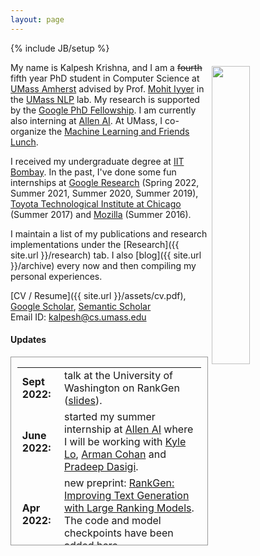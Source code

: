 ```yaml
---
layout: page
---
```

{% include JB/setup %}

<img style="float: right; width: 35%; padding: 6px;" src=" {{ site.url }}/assets/IMG_1403.jpg">

My name is Kalpesh Krishna, and I am a ~~fourth~~ fifth year PhD student in Computer Science at [UMass Amherst](http://cs.umass.edu/) advised by Prof. [Mohit Iyyer](https://people.cs.umass.edu/~miyyer/) in the [UMass NLP](http://nlp.cs.umass.edu/) lab. My research is supported by the [Google PhD Fellowship](https://research.google/outreach/phd-fellowship/). I am currently also interning at [Allen AI](https://allenai.org/). At UMass, I co-organize the [Machine Learning and Friends Lunch](https://umass-mlfl.github.io/).

I received my undergraduate degree at [IIT Bombay](http://iitb.ac.in). In the past, I've done some fun internships at [Google Research](https://research.google) (Spring 2022, Summer 2021, Summer 2020, Summer 2019), [Toyota Technological Institute at Chicago](https://www.ttic.edu/) (Summer 2017) and [Mozilla](https://www.mozilla.org/en-US/) (Summer 2016).

I maintain a list of my publications and research implementations under the [Research]({{ site.url }}/research) tab. I also [blog]({{ site.url }}/archive) every now and then compiling my personal experiences.

[CV / Resume]({{ site.url }}/assets/cv.pdf), [Google Scholar](https://scholar.google.com/citations?hl=en&user=9g2BsMUAAAAJ), [Semantic Scholar](https://www.semanticscholar.org/author/Kalpesh-Krishna/26161085)  
Email ID: [kalpesh@cs.umass.edu](mailto:kalpesh@cs.umass.edu)  

#### Updates

<div style="height:300px;overflow:auto; border:1px solid #999; padding-left: 0.7em; padding-right: 0.7em">
<table>
<col width="100px">
<col width="650px">
  <tr><td><b>Sept 2022:</b></td><td>talk at the University of Washington on RankGen (<a href="https://drive.google.com/file/d/1320bRCUIzGnj4CAHmcVBTOdpE43tE0yB/view?usp=sharing">slides</a>).</td></tr>
  <tr><td><b>June 2022:</b></td><td>started my summer internship at <a href="https://allenai.org">Allen AI</a> where I will be working with <a href="https://kyleclo.github.io/">Kyle Lo</a>, <a href="http://armancohan.com/">Arman Cohan</a> and <a href="https://pdasigi.github.io/">Pradeep Dasigi</a>.</td></tr>
  <tr><td><b>Apr 2022:</b></td><td>new preprint: <a href="https://arxiv.org/abs/2205.09726">RankGen: Improving Text Generation with Large Ranking Models</a>. The code and model checkpoints have been added <a href="https://github.com/martiansideofthemoon/rankgen">here</a>.</td></tr>
  <tr><td><b>Feb 2022:</b></td><td>two papers to appear in ACL 2022, on <a href="https://arxiv.org/abs/2110.07385">few-shot multilingual style transfer</a> and a new <a href="https://arxiv.org/abs/2203.10053">retrieval benchmark on literary text</a>.</td></tr>
  <tr><td><b>Oct 2021:</b></td><td>started a part-time student researcher position at <a href="https://ai.google/research/teams/language/">Google AI Language</a>, where I will be working with <a href="https://scholar.google.com/citations?user=Z0dGdDUAAAAJ&hl=en">John Wieting</a>.</td></tr>
<tr><td><b>Sept 2021:</b></td><td>received the <a href="https://research.google/outreach/phd-fellowship/">Google PhD Fellowship</a> for 2021! (<a href="https://research.google/outreach/phd-fellowship/recipients/?category=2021">list of recipients</a>)</td></tr>
<tr><td><b>June 2021:</b></td><td>started my summer internship at <a href="https://research.google/locations/india/">Google Research India</a> where I will be working with <a href="http://talukdar.net/">Partha Talukdar</a> and <a href="https://sites.google.com/view/bidisha-samanta/">Bidisha Samanta</a></td></tr>
<tr><td><b>May 2021 - July 2021:</b></td><td>talks at Google Research (<a href="https://docs.google.com/presentation/d/1kkl0fGbhEqWnUDkcSbFsDWIKnojlR_HFiCvhAhXW2Uk/edit?usp=sharing">slides</a>), <a href="https://sites.google.com/view/utnlpsummerseminar/home">University of Texas at Austin</a> (<a href="https://docs.google.com/presentation/d/1eAV7Sn8KtT095YabkYtdcRKbWOUwwfmHazbQCjCTqSM/edit?usp=sharing">slides</a>), <a href="https://nlg.isi.edu/nl-seminar/">University of Southern California</a> (<a href="https://docs.google.com/presentation/d/11kg2-h7asnAvnTe4PPUPup4H8W0XpCmqbcsx_AATKlI/edit?usp=sharing">slides</a>, <a href="https://youtu.be/bv95xMBZO_U">video</a>) on text generation and perils of its evaluation.</td></tr>
<tr><td><b>Mar 2021:</b></td><td>new <a href="https://arxiv.org/abs/2103.06332">paper</a> on longform question answering on <a href="https://arxiv.org/abs/1907.09190">ELI5</a> to appear in NAACL 2021! Read more in our <a href="https://ai.googleblog.com/2021/03/progress-and-challenges-in-long-form.html">Google AI blogpost</a>.</td></tr>
<tr><td><b>Dec 2020:</b></td><td>passed my <a href="https://www.cics.umass.edu/grads/phd-portfolio">PhD candidacy</a> with distinction!</td></tr>
<tr><td><b>Sep 2020:</b></td><td>I am excited to share a new bird photography webpage! Check the <a href="{{ site.url }}/birding">Birding</a> tab.</td></tr>
<tr><td><b>Sep 2020:</b></td><td>new <a href="https://arxiv.org/abs/2010.05700">paper</a> on paraphrasing for unsupervised style transfer to appear at EMNLP 2020. Check out a live demo and the codebase <a href="http://style.cs.umass.edu">here</a>.</td></tr>
<tr><td><b>May 2020:</b></td><td>started my summer internship at <a href="https://research.google/teams/brain/">Google Brain</a>, where I will be working with <a href="https://sites.google.com/site/royaurko">Aurko Roy</a></td></tr>
<tr><td><b>Apr 2020:</b></td><td>talk at <a href="https://www.research.ibm.com/">IBM research</a> on model extraction attacks on BERT (<a href="https://docs.google.com/presentation/d/1emJb07ER8Gje6PGauIU--t0DCgvECJlnjVQfv9rOUkM/edit">slides</a>)</td></tr>
<tr><td><b>Apr 2020:</b></td><td>new <a href="http://www.cleverhans.io/2020/04/06/stealing-bert.html">blogpost</a> with <a href="https://www.papernot.fr">Nicolas Papernot</a> on our ICLR 2020 paper on model extraction attacks on BERT.</td></tr>
<tr><td><b>Jan 2020:</b></td><td>I am co-organizing the <a href="https://umass-mlfl.github.io/">Machine Learning and Friends Lunch</a> at UMass Amherst with Neha Nayak Kennard. If you have speaker recommendations, fill them <a href="https://docs.google.com/forms/d/e/1FAIpQLSe2gqWTn4UXWqxbuLB1EPcuLBO7hP3aXh-ZluMvJsxL-hHI2Q/viewform">here</a>!</td></tr>
<tr><td><b>Dec 2019:</b></td><td> new <a href="https://arxiv.org/abs/1910.12366">paper</a> on model extraction attacks on BERT-based models to appear at ICLR 2020.</td></tr>
<tr><td><b>Oct 2019:</b></td><td> new <a href="https://blog.nelsonliu.me/2019/10/24/student-perspectives-on-applying-to-nlp-phd-programs/">blog</a> surveying twelve recent NLP PhD applicants on the graduate school admission process! Also an <a href="https://www.insightiitb.org/umass-amherst-kalpesh-krishna-univ-series/">Insight IITB article</a> on my personal experience.</td></tr>
<tr><td><b>Aug 2019:</b></td><td> lightning talk at the <a href="https://medium.com/ai2-blog/2019-allennlp-summit-c954d258f819">AllenNLP Summit 2019</a> on using AllenNLP for education. Check out the AllenNLP homework I designed for our grad NLP class <a href="https://github.com/martiansideofthemoon/allennlp-probe-hw">here</a>!</td></tr>
<tr><td><b>Jul 2019:</b></td><td> presented papers on <a href="https://arxiv.org/abs/1906.02622">QA generation</a> and <a href="https://arxiv.org/abs/1906.02780">faster transformer decoding</a> at ACL 2019. Check out our <a href="http://squash.cs.umass.edu/">web demo</a> on hierarchical QA generation!</td></tr>
<tr><td><b>Jul 2019:</b></td><td> awarded the <a href="http://www.acl2019.org/EN/student-scholarship-applications-volunteers.xhtml">ACL 2019 Student Scholarship</a> and the <a href="https://www.cics.umass.edu/support#lesser">Victor Lesser Graduate Scholarship</a></td></tr>
<tr><td><b>Jun 2019:</b></td><td> <a href="http://purvaten.github.io/">Purva Tendulkar</a> won the <a href="https://twitter.com/jmacunha/status/1142184529026662400"><i>Best Presentation Award</i></a> for our <a href="https://arxiv.org/abs/1903.07820">paper</a> in ICCC 2019!</td></tr>
<tr><td><b>May 2019:</b></td><td> started summer internship at <a href="https://ai.google/research/teams/language/">Google AI Language</a> in New York</td></tr>
<tr><td><b>Apr 2019:</b></td><td> talk at the UMass <a href="https://ds.cs.umass.edu/news-events/events/data-science-research-symposium-2019">Data Science Research Symposium 2019</a></td></tr>
<tr><td><b>Apr 2019:</b></td><td> new <a href="https://arxiv.org/abs/1903.07820">paper</a> on thematic doodle generation to appear in <a href="http://www.computationalcreativity.net/iccc2019/">ICCC 2019</a></td></tr>
<tr><td><b>Nov 2018:</b></td><td> presented <a href="https://arxiv.org/abs/1808.07733">paper</a> on logic rules for sentiment classification at EMNLP 2018 (<a href="assets/emnlp-2018.pdf">slides</a>)</td></tr>
<tr><td><b>Sep 2018:</b></td><td> started my PhD in Computer Science at UMass Amherst</td></tr>
<tr><td><b>Aug 2018:</b></td><td> graduated from IIT Bombay, receiving the Sharad Maloo Memorial Gold Medal</td></tr>
<tr><td><b>Jul 2018:</b></td><td> new <a href="https://arxiv.org/abs/1807.06234">preprint</a> on hierarchical multitask learning for speech recognition</td></tr>
<tr><td><b>Jun 2018:</b></td><td> new blogs on <a href="2018/05/29/grad-resources.html">grad resources</a>, <a href="2018/06/04/cs-opportunities.html">IIT Bombay CS opportunities</a> and <a href="2018/06/05/crowd-sourcing.html">crowdsourcing</a></td></tr>
<tr><td><b>Apr 2018:</b></td><td> presented <a href="https://arxiv.org/abs/1710.10398">paper</a> on CNNs for end-to-end speech recognition at ICASSP 2018 (<a href="https://sigport.org/sites/default/files/docs/study-convolutional-encoders.pdf">poster</a>)</td></tr>
